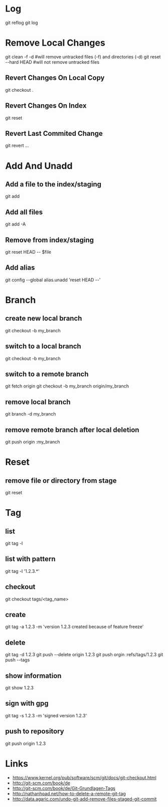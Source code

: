 Log
===

git reflog
git log

Remove Local Changes
====================

git clean -f -d #will remove untracked files (-f) and directories (-d)
git reset --hard HEAD #will not remove untracked files

Revert Changes On Local Copy
----------------------------

git checkout .

Revert Changes On Index
-----------------------

git reset

Revert Last Commited Change
---------------------------

git revert ...


Add And Unadd
=============

Add a file to the index/staging
-------------------------------

git add

Add all files
-------------

git add -A

Remove from index/staging
-------------------------

git reset HEAD -- $file

Add alias
---------

git config --global alias.unadd 'reset HEAD --'

Branch
======

create new local branch
-----------------------

git checkout -b my_branch

switch to a local branch
------------------------

git checkout -b my_branch

switch to a remote branch
-------------------------

git fetch origin
git checkout -b my_branch origin/my_branch

remove local branch
-------------------

git branch -d my_branch

remove remote branch after local deletion
-----------------------------------------

git push origin :my_branch

Reset
=====

remove file or directory from stage
-----------------------------------

git reset <name>

Tag
===

list
----

git tag -l

list with pattern
-----------------

git tag -l '1.2.3.*'

checkout
--------

git checkout tags/<tag_name>

create
------

git tag -a 1.2.3 -m 'version 1.2.3 created because of feature freeze'

delete
------

git tag -d 1.2.3
git push --delete origin 1.2.3
git push orgin :refs/tags/1.2.3
git push --tags

show information
----------------

git show 1.2.3

sign with gpg
-------------

git tag -s 1.2.3 -m 'signed version 1.2.3'

push to repository
------------------

git push origin 1.2.3

Links
=====

* https://www.kernel.org/pub/software/scm/git/docs/git-checkout.html
* http://git-scm.com/book/de
* http://git-scm.com/book/de/Git-Grundlagen-Tags
* http://nathanhoad.net/how-to-delete-a-remote-git-tag
* http://data.agaric.com/undo-git-add-remove-files-staged-git-commit
